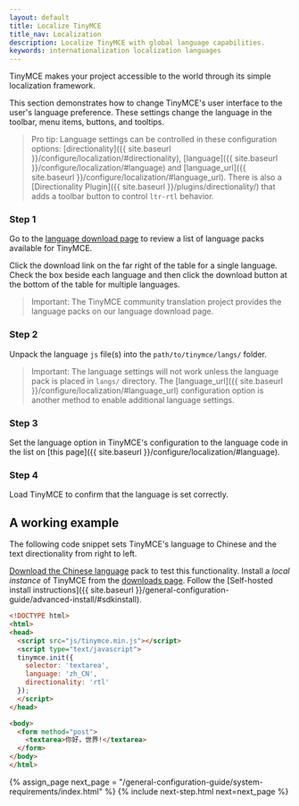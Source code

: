 ```yaml
---
layout: default
title: Localize TinyMCE
title_nav: Localization
description: Localize TinyMCE with global language capabilities.
keywords: internationalization localization languages
---
```


TinyMCE makes your project accessible to the world through its simple localization framework.

This section demonstrates how to change TinyMCE's user interface to the user's language preference. These settings change the language in the toolbar, menu items, buttons, and tooltips.


> Pro tip: Language settings can be controlled in these configuration options: [directionality]({{ site.baseurl }}/configure/localization/#directionality), [language]({{ site.baseurl }}/configure/localization/#language) and  [language_url]({{ site.baseurl }}/configure/localization/#language_url). There is also a [Directionality Plugin]({{ site.baseurl }}/plugins/directionality/) that adds a toolbar button to control `ltr-rtl` behavior.

### Step 1

Go to the [language download page](https://www.tinymce.com/download/language-packages/) to review a list of language packs available for TinyMCE.

Click the download link on the far right of the table for a single language. Check the box beside each language and then click the download button at the bottom of the table for multiple languages.

> Important: The TinyMCE community translation project provides the language packs on our language download page. 

### Step 2

Unpack the language `js` file(s) into the `path/to/tinymce/langs/` folder. 

> Important: The language settings will not work unless the language pack is placed in `langs/` directory. The [language_url]({{ site.baseurl }}/configure/localization/#language_url) configuration option is another method to enable additional language settings.

### Step 3

Set the language option in TinyMCE's configuration to the language code in the list on [this page]({{ site.baseurl }}/configure/localization/#language).

### Step 4

Load TinyMCE to confirm that the language is set correctly.


## A working example

The following code snippet sets TinyMCE's language to Chinese and the text directionality from right to left.

[Download the Chinese language](https://www.tinymce.com/download/language-packages/) pack to test this functionality. Install a *local instance* of TinyMCE from the [downloads page](https://www.tinymce.com/download/). Follow the [Self-hosted install instructions]({{ site.baseurl }}/general-configuration-guide/advanced-install/#sdkinstall).

```html
<!DOCTYPE html>
<html>
<head>
  <script src="js/tinymce.min.js"></script>
  <script type="text/javascript">
  tinymce.init({
    selector: 'textarea',
    language: 'zh_CN',
    directionality: 'rtl'
  });
  </script>
</head>

<body>
  <form method="post">
    <textarea>你好，世界!</textarea>
  </form>
</body>
</html>
```

{% assign_page next_page = "/general-configuration-guide/system-requirements/index.html" %}
{% include next-step.html next=next_page %}
